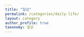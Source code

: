 ```yaml
---
title: "일상"
permalink: /categories/daily-life/
layout: category
author_profile: true
taxonomy: 일상
---
```

